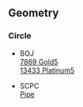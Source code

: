 ## Geometry

### Circle
* BOJ     
  [7869 Gold5](https://www.acmicpc.net/problem/7869)      
  [13433 Platinum5](https://www.acmicpc.net/problem/13433)       
  
* SCPC    
  [Pipe](https://www.codeground.org/practice/practiceProblemViewNew)
